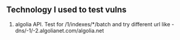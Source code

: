 ## Technology I used to test vulns
1. algolia API. Test for /1/indexes/*/batch and try different url like -dns/-1/-2.algolianet.com/algolia.net